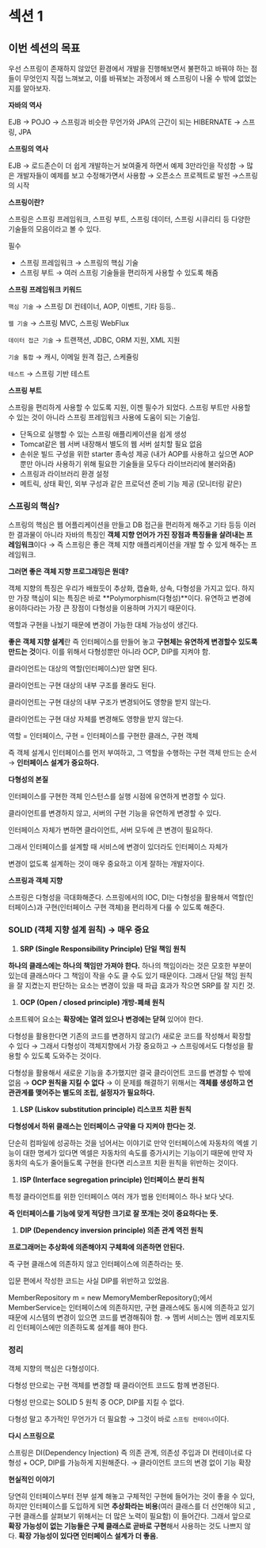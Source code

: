 # 섹션 1

## 이번 섹션의 목표

우선 스프링이 존재하지 않았던 환경에서 개발을 진행해보면서 불편하고 바꿔야 하는 점들이 무엇인지 직접 느껴보고, 이를 바꿔보는 과정에서 왜 스프링이 나올 수 밖에 없었는지를 알아보자.

**자바의 역사**

EJB → POJO → 스프링과 비슷한 무언가와 JPA의 근간이 되는 HIBERNATE → 스프링, JPA

**스프링의 역사**

EJB → 로드존슨이 더 쉽게 개발하는거 보여줄게 하면서 예제 3만라인을 작성함 → 많은 개발자들이 예제를 보고 수정해가면서 사용함 → 오픈소스 프로젝트로 발전 →스프링의 시작

**스프링이란?**

스프링은 스프링 프레임워크, 스프링 부트, 스프링 데이터, 스프링 시큐리티 등 다양한 기술들의 모음이라고 볼 수 있다.

필수

- 스프링 프레임워크 → 스프링의 핵심 기술
- 스프링 부트 → 여러 스프링 기술들을 편리하게 사용할 수 있도록 해줌

**스프링 프레임워크 키워드**

`핵심 기술` → 스프링 DI 컨테이너, AOP, 이벤트, 기타 등등..

`웹 기술` → 스프링 MVC, 스프링 WebFlux

`데이터 접근 기술` → 트랜잭션, JDBC, ORM 지원, XML 지원

`기술 통합` → 캐시, 이메일 원격 접근, 스케쥴링

`테스트` → 스프링 기반 테스트

**스프링 부트**

스프링을 편리하게 사용할 수 있도록 지원, 이젠 필수가 되었다. 스프링 부트만 사용할 수 있는 것이 아니라 스프링 프레임워크 사용에 도움이 되는 기술임.

- 단독으로 실행할 수 있는 스프링 애플리케이션을 쉽게 생성
- Tomcat같은 웹 서버 내장해서 별도의 웹 서버 설치할 필요 없음
- 손쉬운 빌드 구성을 위한 starter 종속성 제공 (내가 AOP를 사용하고 싶으면 AOP뿐만 아니라 사용하기 위해 필요한 기술들을 모두다 라이브러리에 불러와줌)
- 스프링과 라이브러리 환경 설정
- 메트릭, 상태 확인, 외부 구성과 같은 프로덕션 준비 기능 제공 (모니터링 같은)

### 스프링의 핵심?

스프링의 핵심은 웹 어플리케이션을 만들고 DB 접근을 편리하게 해주고 기타 등등 이러한 결과물이 아니라 자바의 특징인 **객체 지향 언어가 가진 장점과 특징들을 살려내는 프레임워크**이다 → 즉 스프링은 좋은 객체 지향 애플리케이션을 개발 할 수 있게 해주는 프레임워크.

**그러면 좋은 객체 지향 프로그래밍은 뭔데?**

객체 지향의 특징은 우리가 배웠듯이 추상화, 캡슐화, 상속, 다형성을 가지고 있다. 하지만 가장 핵심이 되는 특징은 바로 **Polymorphism(다형성)**이다. 유연하고 변경에 용이하다라는 가장 큰 장점이 다형성을 이용하며 가지기 때문이다.

역할과 구현을 나눴기 때문에 변경이 가능한 대체 가능성이 생긴다.

**좋은 객체 지향 설계**란 즉 인터페이스를 만들어 놓고 **구현체는 유연하게 변경할수 있도록 만드는 것**이다. 이를 위해서 다형성뿐만 아니라 OCP, DIP를 지켜야 함.

클라이언트는 대상의 역할(인터페이스)만 알면 된다.

클라이언트는 구현 대상의 내부 구조를 몰라도 된다.

클라이언트는 구현 대상의 내부 구조가 변경되어도 영향을 받지 않는다.

클라이언트는 구현 대상 자체를 변경해도 영향을 받지 않는다.

역할 = 인터페이스, 구현 = 인터페이스를 구현한 클래스, 구현 객체

즉 객체 설계시 인터페이스를 먼저 부여하고, 그 역할을 수행하는 구현 객체 만드는 순서 → **인터페이스 설계가 중요하다.**

**다형성의 본질**

인터페이스를 구현한 객체 인스턴스를 실행 시점에 유연하게 변경할 수 있다.

클라이언트를 변경하지 않고, 서버의 구현 기능을 유연하게 변경할 수 있다.

인터페이스 자체가 변하면 클라이언트, 서버 모두에 큰 변경이 필요하다.

그래서 인터페이스를 설계할 때 서비스에 변경이 있더라도 인터페이스 자체가

변경이 없도록 설계하는 것이 매우 중요하고 이게 잘하는 개발자이다.

**스프링과 객체 지향**

스프링은 다형성을 극대화해준다. 스프링에서의 IOC, DI는 다형성을 활용해서 역할(인터페이스)과 구현(인터페이스 구현 객체)을 편리하게 다룰 수 있도록 해준다.

### SOLID (객체 지향 설계 원칙) → 매우 중요

1. **SRP (Single Responsibility Principle) 단일 책임 원칙**

**하나의 클래스에는 하나의 책임만 가져야 한다.** 하나의 책임이라는 것은 모호한 부분이 있는데 클래스마다 그 책임이 작을 수도 클 수도 있기 때문이다. 그래서 단일 책임 원칙을 잘 지켰는지 판단하는 요소는 변경이 있을 때 파급 효과가 작으면 SRP를 잘 지킨 것.

1. **OCP (Open / closed principle) 개방-폐쇄 원칙**

소프트웨어 요소는 **확장에는 열려 있으나 변경에는 닫혀** 있어야 한다.

다형성을 활용한다면 기존의 코드를 변경하지 않고(?) 새로운 코드를 작성해서 확장할 수 있다 → 그래서 다형성이 객체지향에서 가장 중요하고 → 스프링에서도 다형성을 활용할 수 있도록 도와주는 것이다.

다형성을 활용해서 새로운 기능을 추가했지만 결국 클라이언트 코드를 변경할 수 밖에 없음 → **OCP 원칙을 지킬 수 없다** → 이 문제를 해결하기 위해서는 **객체를 생성하고 연관관계를 맺어주는 별도의 조립, 설정자가 필요하다.**

1. **LSP (Liskov substitution principle) 리스코프 치환 원칙**

**다형성에서 하위 클래스는 인터페이스 규약을 다 지켜야 한다는 것.**

단순히 컴파일에 성공하는 것을 넘어서는 이야기로 만약 인터페이스에 자동차의 엑셀 기능이 대한 명세가 있다면 엑셀은 자동차의 속도를 증가시키는 기능이기 때문에 만약 자동차의 속도가 줄어들도록 구현을 한다면 리스코프 치환 원칙을 위반하는 것이다.

1. **ISP (Interface segregation principle) 인터페이스 분리 원칙**

특정 클라이언트를 위한 인터페이스 여러 개가 범용 인터페이스 하나 보다 낫다.

**즉 인터페이스를 기능에 맞게 적당한 크기로 잘 쪼개는 것이 중요하다는 뜻.**

1. **DIP (Dependency inversion principle) 의존 관계 역전 원칙**

**프로그래머는 추상화에 의존해야지 구체화에 의존하면 안된다.**

즉 구현 클래스에 의존하지 않고 인터페이스에 의존하라는 뜻.

입문 편에서 작성한 코드는 사실 DIP를 위반하고 있었음.

MemberRepository m = new MemoryMemberRepository();에서 MemberService는 인터페이스에 의존하지만, 구현 클래스에도 동시에 의존하고 있기 때문에 시스템의 변경이 있으면 코드를 변경해줘야 함. → 멤버 서비스는 멤버 레포지토리 인터페이스에만 의존하도록 설계를 해야 한다.

### 정리

객체 지향의 핵심은 다형성이다.

다형성 만으로는 구현 객체를 변경할 때 클라이언트 코드도 함께 변경된다.

다형성 만으로는 SOLID 5 원칙 중 OCP, DIP를 지킬 수 없다.

다형성 말고 추가적인 무언가가 더 필요함 → 그것이 바로 `스프링 컨테이너`이다.

**다시 스프링으로**

스프링은 DI(Dependency Injection) 즉 의존 관계, 의존성 주입과 DI 컨테이너로 다형성 + OCP, DIP를 가능하게 지원해준다. → 클라이언트 코드의 변경 없이 기능 확장

**현실적인 이야기**

당연히 인터페이스부터 전부 설계 해놓고 구체적인 구현에 들어가는 것이 좋을 수 있다, 하지만 인터페이스를 도입하게 되면 **추상화라는 비용**(여러 클래스를 더 선언해야 되고 , 구현 클래스를 살펴보기 위해서는 더 많은 노력이 필요함) 이 들어간다. 그래서 앞으로 **확장 가능성이 없는 기능들은 구체 클래스로 곧바로 구현**해서 사용하는 것도 나쁘지 않다. **확장 가능성이 있다면 인터페이스 설계가 더 좋음.**
